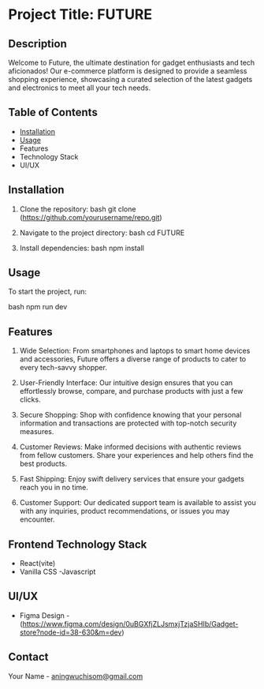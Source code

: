 # Project Title: FUTURE

## Description

Welcome to Future, the ultimate destination for gadget enthusiasts and tech aficionados! Our e-commerce platform is designed to provide a seamless shopping experience, showcasing a curated selection of the latest gadgets and electronics to meet all your tech needs.

## Table of Contents

- [Installation](#installation)
- [Usage](#usage)
- Features
- Technology Stack
- UI/UX

## Installation

1. Clone the repository:
   bash
   git clone (https://github.com/yourusername/repo.git)

2. Navigate to the project directory:
   bash
   cd FUTURE
3. Install dependencies:
   bash
   npm install

## Usage

To start the project, run:

bash
npm run dev

## Features

1. Wide Selection: From smartphones and laptops to smart home devices and accessories, Future offers a diverse range of products to cater to every tech-savvy shopper.

2. User-Friendly Interface: Our intuitive design ensures that you can effortlessly browse, compare, and purchase products with just a few clicks.

3. Secure Shopping: Shop with confidence knowing that your personal information and transactions are protected with top-notch security measures.

4. Customer Reviews: Make informed decisions with authentic reviews from fellow customers. Share your experiences and help others find the best products.

5. Fast Shipping: Enjoy swift delivery services that ensure your gadgets reach you in no time.

6. Customer Support: Our dedicated support team is available to assist you with any inquiries, product recommendations, or issues you may encounter.

## Frontend Technology Stack

- React(vite)
- Vanilla CSS
  -Javascript

## UI/UX

- Figma Design - (https://www.figma.com/design/0uBGXfjZLJsmxjTzjaSHIb/Gadget-store?node-id=38-630&m=dev)

## Contact

Your Name - [aningwuchisom@gmail.com](aningwuchisom@gmail.com)
